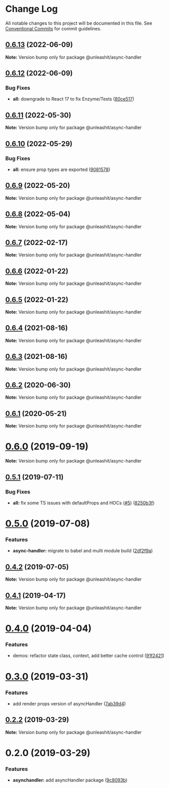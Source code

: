 # Change Log

All notable changes to this project will be documented in this file.
See [Conventional Commits](https://conventionalcommits.org) for commit guidelines.

## [0.6.13](https://github.com/unleashit/npm-library/compare/@unleashit/async-handler@0.6.12...@unleashit/async-handler@0.6.13) (2022-06-09)

**Note:** Version bump only for package @unleashit/async-handler





## [0.6.12](https://github.com/unleashit/npm-library/compare/@unleashit/async-handler@0.6.11...@unleashit/async-handler@0.6.12) (2022-06-09)


### Bug Fixes

* **all:** downgrade to React 17 to fix Enzyme/Tests ([80ce517](https://github.com/unleashit/npm-library/commit/80ce517e1e65d7a6b7de0e20d47e19d4750482b7))





## [0.6.11](https://github.com/unleashit/npm-library/compare/@unleashit/async-handler@0.6.10...@unleashit/async-handler@0.6.11) (2022-05-30)

**Note:** Version bump only for package @unleashit/async-handler





## [0.6.10](https://github.com/unleashit/npm-library/compare/@unleashit/async-handler@0.6.9...@unleashit/async-handler@0.6.10) (2022-05-29)


### Bug Fixes

* **all:** ensure prop types are exported ([9081578](https://github.com/unleashit/npm-library/commit/9081578541726c7309a7843606fa13eb66ca192d))





## [0.6.9](https://github.com/unleashit/npm-library/compare/@unleashit/async-handler@0.6.8...@unleashit/async-handler@0.6.9) (2022-05-20)

**Note:** Version bump only for package @unleashit/async-handler





## [0.6.8](https://github.com/unleashit/npm-library/compare/@unleashit/async-handler@0.6.7...@unleashit/async-handler@0.6.8) (2022-05-04)

**Note:** Version bump only for package @unleashit/async-handler





## [0.6.7](https://github.com/unleashit/npm-library/compare/@unleashit/async-handler@0.6.6...@unleashit/async-handler@0.6.7) (2022-02-17)

**Note:** Version bump only for package @unleashit/async-handler





## [0.6.6](https://github.com/unleashit/npm-library/compare/@unleashit/async-handler@0.6.5...@unleashit/async-handler@0.6.6) (2022-01-22)

**Note:** Version bump only for package @unleashit/async-handler





## [0.6.5](https://github.com/unleashit/npm-library/compare/@unleashit/async-handler@0.6.4...@unleashit/async-handler@0.6.5) (2022-01-22)

**Note:** Version bump only for package @unleashit/async-handler





## [0.6.4](https://github.com/unleashit/npm-library/compare/@unleashit/async-handler@0.6.3...@unleashit/async-handler@0.6.4) (2021-08-16)

**Note:** Version bump only for package @unleashit/async-handler





## [0.6.3](https://github.com/unleashit/npm-library/compare/@unleashit/async-handler@0.6.2...@unleashit/async-handler@0.6.3) (2021-08-16)

**Note:** Version bump only for package @unleashit/async-handler





## [0.6.2](https://github.com/unleashit/npm-library/compare/@unleashit/async-handler@0.6.1...@unleashit/async-handler@0.6.2) (2020-06-30)

**Note:** Version bump only for package @unleashit/async-handler





## [0.6.1](https://github.com/unleashit/npm-library/compare/@unleashit/async-handler@0.6.0...@unleashit/async-handler@0.6.1) (2020-05-21)

**Note:** Version bump only for package @unleashit/async-handler





# [0.6.0](https://github.com/unleashit/npm-library/compare/@unleashit/async-handler@0.5.2...@unleashit/async-handler@0.6.0) (2019-09-19)

**Note:** Version bump only for package @unleashit/async-handler





## [0.5.1](https://github.com/unleashit/npm-library/compare/@unleashit/async-handler@0.5.0...@unleashit/async-handler@0.5.1) (2019-07-11)


### Bug Fixes

* **all:** fix some TS issues with defaultProps and HOCs ([#5](https://github.com/unleashit/npm-library/issues/5)) ([8250b3f](https://github.com/unleashit/npm-library/commit/8250b3f))





# [0.5.0](https://github.com/unleashit/npm-library/compare/@unleashit/async-handler@0.4.2...@unleashit/async-handler@0.5.0) (2019-07-08)


### Features

* **async-handler:** migrate to babel and multi module build ([2df2f9a](https://github.com/unleashit/npm-library/commit/2df2f9a))





## [0.4.2](https://github.com/unleashit/npm-library/compare/@unleashit/async-handler@0.4.1...@unleashit/async-handler@0.4.2) (2019-07-05)

**Note:** Version bump only for package @unleashit/async-handler





## [0.4.1](https://github.com/unleashit/npm-library/compare/@unleashit/async-handler@0.4.0...@unleashit/async-handler@0.4.1) (2019-04-17)

**Note:** Version bump only for package @unleashit/async-handler





# [0.4.0](https://github.com/unleashit/npm-library/compare/@unleashit/async-handler@0.3.0...@unleashit/async-handler@0.4.0) (2019-04-04)


### Features

* demos: refactor state class, context, add better cache control ([91f2421](https://github.com/unleashit/npm-library/commit/91f2421))





# [0.3.0](https://github.com/unleashit/npm-library/compare/@unleashit/async-handler@0.2.2...@unleashit/async-handler@0.3.0) (2019-03-31)


### Features

* add render props version of asyncHandler ([7ab39d4](https://github.com/unleashit/npm-library/commit/7ab39d4))





## [0.2.2](https://github.com/unleashit/npm-library/compare/@unleashit/async-handler@0.2.0...@unleashit/async-handler@0.2.2) (2019-03-29)

**Note:** Version bump only for package @unleashit/async-handler





# 0.2.0 (2019-03-29)


### Features

* **asynchandler:** add asyncHandler package ([9c8093b](https://github.com/unleashit/npm-library/commit/9c8093b))

